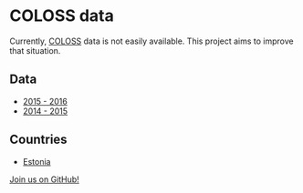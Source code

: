 # COLOSS data

Currently, [COLOSS](http://coloss.org/) data is not easily available. This project aims to improve that situation.

## Data

- [2015 - 2016](https://github.com/honeymarket/coloss/blob/master/data/coloss-2015-2016.csv)
- [2014 - 2015](https://github.com/honeymarket/coloss/blob/master/data/coloss-2014-2015.csv) 

## Countries

- [Estonia](https://honeymarket.github.io/coloss/estonia/)

[Join us on GitHub!](https://github.com/honeymarket/coloss)
